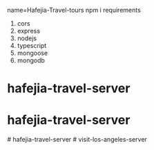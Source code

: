 name=Hafejia-Travel-tours
npm i
requirements

1. cors
2. express
3. nodejs
4. typescript
5. mongoose
6. mongodb

# hafejia-travel-server
# hafejia-travel-server
#   h a f e j i a - t r a v e l - s e r v e r  
 #   v i s i t - l o s - a n g e l e s - s e r v e r  
 